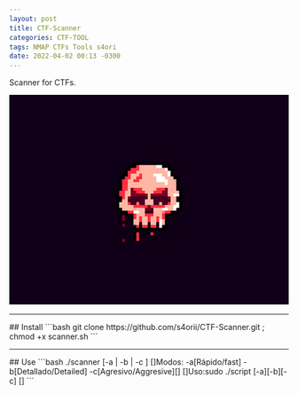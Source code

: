 ```yaml
---
layout: post
title: CTF-Scanner
categories: CTF-TOOL
tags: NMAP CTFs Tools s4ori
date: 2022-04-02 00:13 -0300
---
```

Scanner for CTFs.

![Skull-gif](/assets/img/post-images/skull.gif)
<hr>
## Install
```bash
git clone https://github.com/s4orii/CTF-Scanner.git ; chmod +x scanner.sh
```
<hr>
## Use
```bash
./scanner [-a | -b | -c ]
[]Modos: -a[Rápido/fast] -b[Detallado/Detailed] -c[Agresivo/Aggresive][]
[]Uso:sudo ./script [-a][-b][-c] []
```

